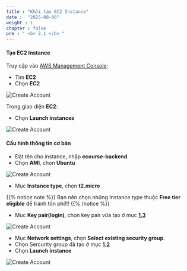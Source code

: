 ```yaml
---
title : "Khởi tạo EC2 Instance"
date :  "2025-08-06"
weight : 1
chapter : false
pre : " <b> 2.1 </b> "
---
```


#### Tạo EC2 Instance

Truy cập vào [AWS Management Console](https://ap-southeast-1.console.aws.amazon.com/):

- Tìm **EC2**
- Chọn **EC2**

![Create Account](/NestJS-AWS-workshop/images/2/EC.png)

Trong giao diện **EC2**:

- Chọn **Launch instances**

![Create Account](/NestJS-AWS-workshop/images/2/EC1.png)

#### Cấu hình thông tin cơ bản

- Đặt tên cho instance, nhập **ecourse-backend**.
- Chọn **AMI**, chọn **Ubuntu**

![Create Account](/NestJS-AWS-workshop/images/2/EC3.PNG)

- Mục **Instance type**, chọn **t2.micro**

{{% notice note %}}
Bạn nên chọn những Instance type thuộc **Free tier eligible** để tránh tốn phí!!!
{{% /notice %}}

- Mục **Key pair(login)**, chọn key pair vừa tạo ở mục [**1.3**](/vi/1-create-new-aws-account/1.3-create-key-pair/)

![Create Account](/NestJS-AWS-workshop/images/2/EC4.PNG)

- Mục **Network settings**, chọn **Select existing security group**.
- Chọn Sercurity group  đã tạo ở mục [**1.2**](/vi/1-create-new-aws-account/1.2-create-security-group-for-ec2/)
- Chọn **Launch ínstance**

![Create Account](/NestJS-AWS-workshop/images/2/EC5.PNG)
